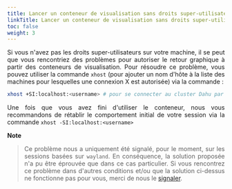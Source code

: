 ```yaml
---
title: Lancer un conteneur de visualisation sans droits super-utilisateur
linkTitle: Lancer un conteneur de visualisation sans droits super-utilisateur
toc: false
weight: 3
---
```


<div align="justify">

Si vous n'avez pas les droits super-utilisateurs sur votre machine, il se peut que vous rencontriez des problèmes pour autoriser le retour graphique à partir des conteneurs de visualisation. Pour résoudre ce problème, vous pouvez utiliser la commande `xhost` (pour ajouter un nom d'hôte à la liste des machines pour lesquelles une connexion X est autorisée) via la commande :

```bash
xhost +SI:localhost:<username> # pour se connecter au cluster Dahu par exemple
```

Une fois que vous avez fini d'utiliser le conteneur, nous vous recommandons de rétablir le comportement initial de votre session via la commande `xhost -SI:localhost:<username>`

**Note**

> Ce problème nous a uniquement été signalé, pour le moment, sur les sessions basées sur `wayland`. En conséquence, la solution proposée n'a pu être éprouvée que dans ce cas particulier. Si vous rencontrez ce problème dans d'autres conditions et/ou que la solution ci-dessus ne fonctionne pas pour vous, merci de nous le [signaler](/documentation/use/ask-help/).

</div>

